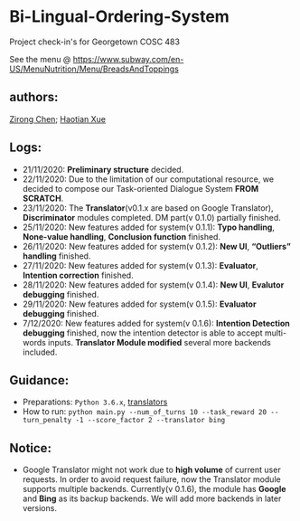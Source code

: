 # Bi-Lingual-Ordering-System
Project check-in's for Georgetown COSC 483

See the menu @ https://www.subway.com/en-US/MenuNutrition/Menu/BreadsAndToppings  

## authors: 
[Zirong Chen](https://github.com/RexZChen); [Haotian Xue](https://github.com/HaotianXue)

## Logs:

* 21/11/2020: **Preliminary structure** decided.
* 22/11/2020: Due to the limitation of our computational resource, we decided to compose our Task-oriented Dialogue System **FROM SCRATCH**.
* 23/11/2020: The **Translator**(v0.1.x are based on Google Translator), **Discriminator** modules completed. DM part(v 0.1.0) partially finished.
* 25/11/2020: New features added for system(v 0.1.1): **Typo handling**, **None-value handling**, **Conclusion function** finished.
* 26/11/2020: New features added for system(v 0.1.2): **New UI**, **“Outliers” handling** finished.
* 27/11/2020: New features added for system(v 0.1.3): **Evaluator**, **Intention correction** finished.
* 28/11/2020: New features added for system(v 0.1.4): **New UI**, **Evalutor debugging** finished.
* 29/11/2020: New features added for system(v 0.1.5): **Evaluator debugging** finished.
* 7/12/2020: New features added for system(v 0.1.6): **Intention Detection debugging** finished, now the intention detector is able to accept multi-words inputs. **Translator Module modified** several more backends included.

## Guidance:

* Preparations: ``` Python 3.6.x ```, [translators](https://github.com/UlionTse/translators)
* How to run: ``` python main.py --num_of_turns 10 --task_reward 20 --turn_penalty -1 --score_factor 2 --translator bing ```

## Notice:

* Google Translator might not work due to **high volume** of current user requests. In order to avoid request failure, now the Translator module supports multiple backends. Currently(v 0.1.6), the module has **Google** and **Bing** as its backup backends. We will add more backends in later versions.
